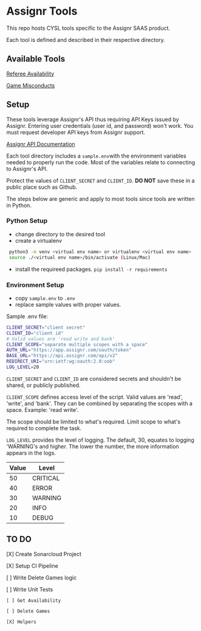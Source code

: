 # Assignr Tools

This repo hosts CYSL tools specific to the Assignr SAAS product.

Each tool is defined and described in their respective directory.

## Available Tools

[Referee Availability](AVAILABILITY.md)

[Game Misconducts](MISCONDUCT.md)

## Setup

These tools leverage Assignr's API thus requiring API Keys issued by Assignr. Entering user credentials (user id, and password) won't work. You must request developer API keys from Assignr support.

[Assignr API Documentation](https://assignr-api.readme.io/reference/access-to-the-api)

Each tool directory includes a `sample.env`with the environment variables needed to properly run the code. Most of the variables relate to connecting to Assignr's API.

Protect the values of `CLIENT_SECRET` and `CLIENT_ID`. **DO NOT** save these in a public place such as Github.

The steps below are generic and apply to most tools since tools are written in Python. 

### Python Setup
* change directory to the desired tool
* create a virtualenv

```bash
 python3 -m venv <virtual env name> or virtualenv <virtual env name>
 source ./<virtual env name>/bin/activate (Linux/Mac)
 ```

* install the requireed packages.
`pip install -r requirements`

### Environment Setup
* copy `sample.env` to `.env`
* replace sample values with proper values.

Sample .env file:
```bash
CLIENT_SECRET="client secret"
CLIENT_ID="client id"
# Valid values are 'read write and bank'
CLIENT_SCOPE="separate multiple scopes with a space"
AUTH_URL="https://app.assignr.com/oauth/token"
BASE_URL="https://api.assignr.com/api/v2"
REDIRECT_URI="urn:ietf:wg:oauth:2.0:oob"
LOG_LEVEL=20
```

`CLIENT_SECRET` and `CLIENT_ID` are considered secrets and shouldn't be shared, or publicly published.

`CLIENT_SCOPE` defines access level of the script. Valid values are 'read', 'write', and 'bank'. They can be combined by separating the scopes with a space. Example: 'read write'.

The scope should be limited to what's required. Limit scope to what's required to complete the task.

`LOG_LEVEL` provides the level of logging. The default, 30, equates to logging 'WARNING's and higher. The lower the number, the more information appears in the logs.

| Value |   Level  |
| ----- | -------- |
| 50    | CRITICAL |
| 40    | ERROR    |
| 30    | WARNING  |
| 20    | INFO     |
| 10    | DEBUG    |


## TO DO
[X] Create Sonarcloud Project

[X] Setup CI Pipeline

[ ] Write Delete Games logic

[ ] Write Unit Tests

    [ ] Get Availability

    [ ] Delete Games

    [X] Helpers